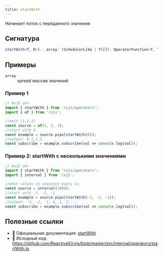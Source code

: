 ```yaml
---
title: startWith
---
```


Начинает поток с переданного значения

## Сигнатура

```typescript
startWith<T, D>(...array: (SchedulerLike | T)[]): OperatorFunction<T, T | D>
```

## Примеры

<dl>
  <dt><code>array</code></dt>
  <dd>spread массив значений</dd>
</dl>

### Пример 1

```typescript
// RxJS v6+
import { startWith } from 'rxjs/operators';
import { of } from 'rxjs';

//emit (1,2,3)
const source = of(1, 2, 3);
//start with 0
const example = source.pipe(startWith(0));
//output: 0,1,2,3
const subscribe = example.subscribe(val => console.log(val));
```

### Пример 2: startWith с несколькими значениями

```typescript
// RxJS v6+
import { startWith } from 'rxjs/operators';
import { interval } from 'rxjs';

//emit values in sequence every 1s
const source = interval(1000);
//start with -3, -2, -1
const example = source.pipe(startWith(-3, -2, -1));
//output: -3, -2, -1, 0, 1, 2....
const subscribe = example.subscribe(val => console.log(val));
```
## Полезные ссылки
- 📰 Официальная документация: [startWith](https://rxjs.dev/api/operators/startWith)
- 📁 Исходный код: https://github.com/ReactiveX/rxjs/blob/master/src/internal/operators/startWith.ts
